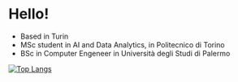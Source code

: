 # Hello! 

- Based in Turin
- MSc student in AI and Data Analytics, in Politecnico di Torino
- BSc in Computer Engeneer in Università degli Studi di Palermo

[![Top Langs](https://github-readme-stats.vercel.app/api/top-langs/?username=andrea-scaturro&layout=donut&theme=dark )](https://github.com/andrea-scaturro/github-readme-stats)
